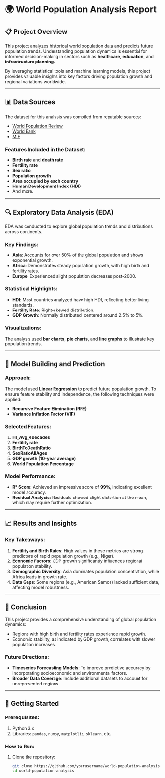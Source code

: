 # 🌍 World Population Analysis Report

## 📋 Project Overview

This project analyzes historical world population data and predicts future population trends. Understanding population dynamics is essential for informed decision-making in sectors such as **healthcare**, **education**, and **infrastructure planning**. 

By leveraging statistical tools and machine learning models, this project provides valuable insights into key factors driving population growth and regional variations worldwide.

---

## 📊 Data Sources

The dataset for this analysis was compiled from reputable sources:
- [World Population Review](https://worldpopulationreview.com/)
- [World Bank](https://www.worldbank.org/)
- [MIF](https://mif.org/)

### Features Included in the Dataset:
- **Birth rate** and **death rate**  
- **Fertility rate**  
- **Sex ratio**  
- **Population growth**  
- **Area occupied by each country**  
- **Human Development Index (HDI)**  
- And more.

---

## 🔍 Exploratory Data Analysis (EDA)

EDA was conducted to explore global population trends and distributions across continents. 

### Key Findings:
- **Asia**: Accounts for over 50% of the global population and shows exponential growth.  
- **Africa**: Demonstrates steady population growth, with high birth and fertility rates.  
- **Europe**: Experienced slight population decreases post-2000.  

### Statistical Highlights:
- **HDI**: Most countries analyzed have high HDI, reflecting better living standards.  
- **Fertility Rate**: Right-skewed distribution.  
- **GDP Growth**: Normally distributed, centered around 2.5% to 5%.  

### Visualizations:
The analysis used **bar charts**, **pie charts**, and **line graphs** to illustrate key population trends.

---

## 🤖 Model Building and Prediction

### Approach:
The model used **Linear Regression** to predict future population growth. To ensure feature stability and independence, the following techniques were applied:
- **Recursive Feature Elimination (RFE)**  
- **Variance Inflation Factor (VIF)**  

### Selected Features:
1. **HI_Avg_4decades**  
2. **Fertility rate**  
3. **BirthToDeathRatio**  
4. **SexRatioAllAges**  
5. **GDP growth (10-year average)**  
6. **World Population Percentage**

### Model Performance:
- **R² Score**: Achieved an impressive score of **99%**, indicating excellent model accuracy.  
- **Residual Analysis**: Residuals showed slight distortion at the mean, which may require further optimization.

---

## 📈 Results and Insights

### Key Takeaways:
1. **Fertility and Birth Rates**: High values in these metrics are strong predictors of rapid population growth (e.g., Niger).  
2. **Economic Factors**: GDP growth significantly influences regional population stability.  
3. **Demographic Diversity**: Asia dominates population concentration, while Africa leads in growth rate.  
4. **Data Gaps**: Some regions (e.g., American Samoa) lacked sufficient data, affecting model robustness.

---

## 🏁 Conclusion

This project provides a comprehensive understanding of global population dynamics:
- Regions with high birth and fertility rates experience rapid growth.
- Economic stability, as indicated by GDP growth, correlates with slower population increases.  

### Future Directions:
- **Timeseries Forecasting Models**: To improve predictive accuracy by incorporating socioeconomic and environmental factors.  
- **Broader Data Coverage**: Include additional datasets to account for unrepresented regions.

---

## 🚀 Getting Started

### Prerequisites:
1. Python 3.x
2. Libraries: `pandas`, `numpy`, `matplotlib`, `sklearn`, etc.

### How to Run:
1. Clone the repository:  
   ```bash
   git clone https://github.com/yourusername/world-population-analysis.git
   cd world-population-analysis

